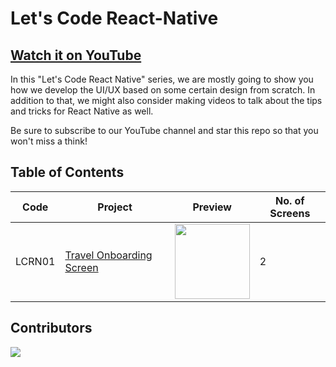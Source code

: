 # Let's Code React-Native

## [Watch it on YouTube](http://bit.ly/ByProgrammersYT)

In this "Let's Code React Native" series, we are mostly going to show you how we develop the UI/UX based on some certain design from scratch. In addition to that, we might also consider making videos to talk about the tips and tricks for React Native as well.

Be sure to subscribe to our YouTube channel and star this repo so that you won't miss a think!

## Table of Contents

| Code | Project | Preview | No. of Screens |
| ------ | ------ | ------ | ------ |
| LCRN01 | [Travel Onboarding Screen](https://youtu.be/1XP28xVToho) | <img src="https://assets.materialup.com/uploads/64d8b287-3952-49d9-b279-463414ac53b9/preview.png" width="120" /> | 2 |

## Contributors

<a href="https://github.com/byprogrammers/lets-code-react-native/graphs/contributors">
  <img src="https://contributors-img.web.app/image?repo=byprogrammers/lets-code-react-native" />
</a>

